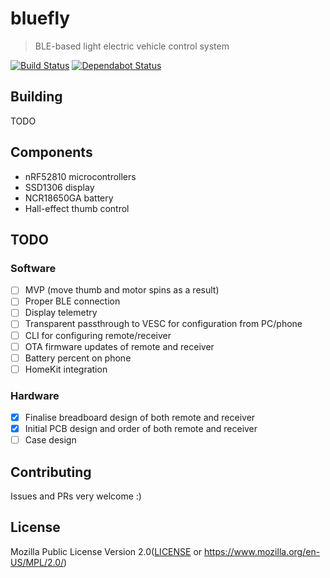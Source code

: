 
# bluefly

> BLE-based light electric vehicle control system

[![Build Status](https://travis-ci.org/chocol4te/bluefly.svg?branch=master)](https://travis-ci.org/chocol4te/bluefly)
[![Dependabot Status](https://api.dependabot.com/badges/status?host=github&repo=chocol4te/bluefly)](https://dependabot.com)

## Building

TODO

## Components

* nRF52810 microcontrollers
* SSD1306 display
* NCR18650GA battery
* Hall-effect thumb control

## TODO

### Software

* [ ] MVP (move thumb and motor spins as a result)
* [ ] Proper BLE connection
* [ ] Display telemetry
* [ ] Transparent passthrough to VESC for configuration from PC/phone
* [ ] CLI for configuring remote/receiver
* [ ] OTA firmware updates of remote and receiver
* [ ] Battery percent on phone
* [ ] HomeKit integration

### Hardware

* [X] Finalise breadboard design of both remote and receiver
* [x] Initial PCB design and order of both remote and receiver
* [ ] Case design

## Contributing

Issues and PRs very welcome :)

## License

Mozilla Public License Version 2.0([LICENSE](LICENSE) or
  https://www.mozilla.org/en-US/MPL/2.0/)
